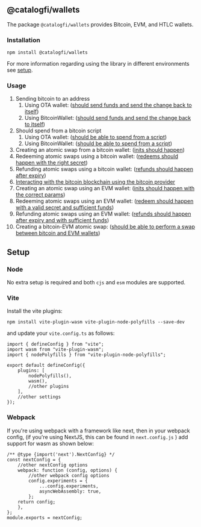 ## @catalogfi/wallets

The package `@catalogfi/wallets` provides Bitcoin, EVM, and HTLC wallets.

### Installation

```
npm install @catalogfi/wallets
```

For more information regarding using the library in different environments see [setup](https://github.com/catalogfi/catalog.js-v2/tree/main/packages/wallets#setup).

### Usage

1. Sending bitcoin to an address
   1. Using OTA wallet: ([should send funds and send the change back to itself](https://github.com/catalogfi/catalog.js-v2/blob/3019559e8857bf0b54b0c3affcdcad580b868947/packages/wallets/src/lib/bitcoin/ota.spec.ts#L83))
   2. Using BitcoinWallet: ([should send funds and send the change back to itself](https://github.com/catalogfi/catalog.js-v2/blob/3019559e8857bf0b54b0c3affcdcad580b868947/packages/wallets/src/lib/bitcoin/wallet.spec.ts#L88))
2. Should spend from a bitcoin script
   1. Using OTA wallet: ([should be able to spend from a script](https://github.com/catalogfi/catalog.js-v2/blob/3019559e8857bf0b54b0c3affcdcad580b868947/packages/wallets/src/lib/bitcoin/ota.spec.ts#L1148))
   2. Using BitcoinWallet: ([should be able to spend from a script](https://github.com/catalogfi/catalog.js-v2/blob/3019559e8857bf0b54b0c3affcdcad580b868947/packages/wallets/src/lib/bitcoin/wallet.spec.ts#L120))
3. Creating an atomic swap from a bitcoin wallet: ([inits should happen](https://github.com/catalogfi/catalog.js-v2/blob/3019559e8857bf0b54b0c3affcdcad580b868947/packages/wallets/src/lib/bitcoin/htlc.spec.ts#L29))
4. Redeeming atomic swaps using a bitcoin wallet: ([redeems should happen with the right secret](https://github.com/catalogfi/catalog.js-v2/blob/3019559e8857bf0b54b0c3affcdcad580b868947/packages/wallets/src/lib/bitcoin/htlc.spec.ts#L108))
5. Refunding atomic swaps using a bitcoin wallet: ([refunds should happen after expiry](https://github.com/catalogfi/catalog.js-v2/blob/3019559e8857bf0b54b0c3affcdcad580b868947/packages/wallets/src/lib/bitcoin/htlc.spec.ts#L157))
6. [Interacting with the bitcoin blockchain using the bitcoin provider](https://github.com/catalogfi/catalog.js-v2/blob/main/packages/wallets/src/lib/bitcoin/provider.spec.ts)
7. Creating an atomic swap using an EVM wallet: ([inits should happen with the correct params](https://github.com/catalogfi/catalog.js-v2/blob/3019559e8857bf0b54b0c3affcdcad580b868947/packages/wallets/src/lib/evm/htlc.spec.ts#L129))
8. Redeeming atomic swaps using an EVM wallet: ([redeem should happen with a valid secret and sufficient funds](https://github.com/catalogfi/catalog.js-v2/blob/3019559e8857bf0b54b0c3affcdcad580b868947/packages/wallets/src/lib/evm/htlc.spec.ts#L208))
9. Refunding atomic swaps using an EVM wallet: ([refunds should happen after expiry and with sufficient funds](https://github.com/catalogfi/catalog.js-v2/blob/3019559e8857bf0b54b0c3affcdcad580b868947/packages/wallets/src/lib/evm/htlc.spec.ts#L281))
10. Creating a bitcoin-EVM atomic swap: ([should be able to perform a swap between bitcoin and EVM wallets](https://github.com/catalogfi/catalog.js-v2/blob/main/packages/wallets/src/lib/htlc.spec.ts))

## Setup

### Node

No extra setup is required and both `cjs` and `esm` modules are supported.

### Vite

Install the vite plugins:

```
npm install vite-plugin-wasm vite-plugin-node-polyfills --save-dev
```

and update your `vite.config.ts` as follows:

```
import { defineConfig } from "vite";
import wasm from "vite-plugin-wasm";
import { nodePolyfills } from "vite-plugin-node-polyfills";

export default defineConfig({
	plugins: [
		nodePolyfills(),
		wasm(),
		//other plugins
	],
	//other settings
});
```

### Webpack

If you're using webpack with a framework like next, then in your webpack config, (if you're using NextJS, this can be found in `next.config.js` ) add support for wasm as shown below:

```
/** @type {import('next').NextConfig} */
const nextConfig = {
	//other nextConfig options
	webpack: function (config, options) {
		//other webpack config options
		config.experiments = {
			...config.experiments,
			asyncWebAssembly: true,
		};
	return config;
	},
};
module.exports = nextConfig;
```
